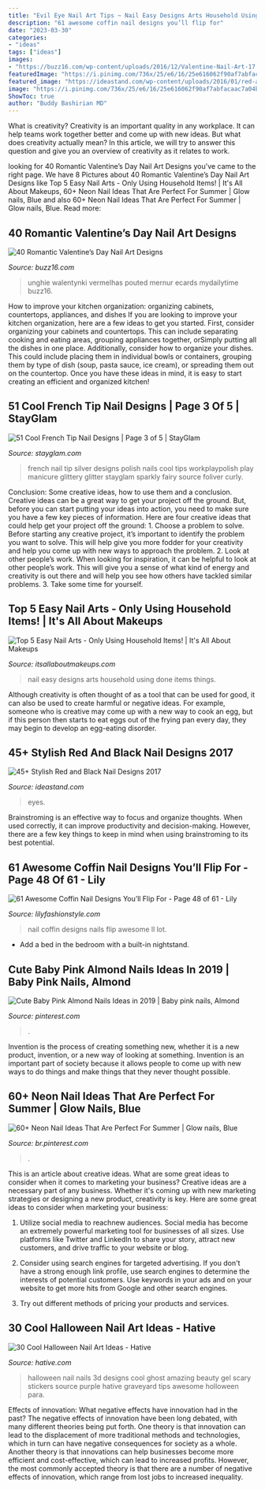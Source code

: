 ```yaml
---
title: "Evil Eye Nail Art Tips ~ Nail Easy Designs Arts Household Using Done Items Things"
description: "61 awesome coffin nail designs you’ll flip for"
date: "2023-03-30"
categories:
- "ideas"
tags: ["ideas"]
images:
- "https://buzz16.com/wp-content/uploads/2016/12/Valentine-Nail-Art-17.jpg"
featuredImage: "https://i.pinimg.com/736x/25/e6/16/25e616062f90af7abfacaac7a04b882d.jpg"
featured_image: "https://ideastand.com/wp-content/uploads/2016/01/red-and-black-nail-designs/45-red-black-nail-designs.jpg"
image: "https://i.pinimg.com/736x/25/e6/16/25e616062f90af7abfacaac7a04b882d.jpg"
ShowToc: true
author: "Buddy Bashirian MD"
---
```



What is creativity?
Creativity is an important quality in any workplace. It can help teams work together better and come up with new ideas. But what does creativity actually mean? In this article, we will try to answer this question and give you an overview of creativity as it relates to work.

	

		
looking for 40 Romantic Valentine’s Day Nail Art Designs you've came to the right page. We have 8 Pictures about 40 Romantic Valentine’s Day Nail Art Designs like Top 5 Easy Nail Arts - Only Using Household Items! | It&#039;s All About Makeups, 60+ Neon Nail Ideas That Are Perfect For Summer | Glow nails, Blue and also 60+ Neon Nail Ideas That Are Perfect For Summer | Glow nails, Blue. Read more:
		
    
## 40 Romantic Valentine’s Day Nail Art Designs

<img loading=lazy src="https://buzz16.com/wp-content/uploads/2016/12/Valentine-Nail-Art-17.jpg" onerror="this.onerror=null;this.src='https://tse2.mm.bing.net/th?id=OIP.JFiCHlxuRLmv14R2aZI5GAHaLj&amp;pid=15.1';" alt="40 Romantic Valentine’s Day Nail Art Designs">

_Source: buzz16.com_

>unghie walentynki vermelhas pouted mernur ecards mydailytime buzz16. 

	

How to improve your kitchen organization: organizing cabinets, countertops, appliances, and dishes
If you are looking to improve your kitchen organization, here are a few ideas to get you started. First, consider organizing your cabinets and countertops. This can include separating cooking and eating areas, grouping appliances together, orSimply putting all the dishes in one place. Additionally, consider how to organize your dishes. This could include placing them in individual bowls or containers, grouping them by type of dish (soup, pasta sauce, ice cream), or spreading them out on the countertop. Once you have these ideas in mind, it is easy to start creating an efficient and organized kitchen!

    
## 51 Cool French Tip Nail Designs | Page 3 Of 5 | StayGlam

<img loading=lazy src="https://stayglam.com/wp-content/uploads/2016/02/workplaypolish.jpg" onerror="this.onerror=null;this.src='https://tse2.mm.bing.net/th?id=OIP.sJmAo8m3lCUkcDGwjwjRigHaHa&amp;pid=15.1';" alt="51 Cool French Tip Nail Designs | Page 3 of 5 | StayGlam">

_Source: stayglam.com_

>french nail tip silver designs polish nails cool tips workplaypolish play manicure glittery glitter stayglam sparkly fairy source foliver curly. 

	

Conclusion: Some creative ideas, how to use them and a conclusion.
Creative ideas can be a great way to get your project off the ground. But, before you can start putting your ideas into action, you need to make sure you have a few key pieces of information. Here are four creative ideas that could help get your project off the ground: 1. Choose a problem to solve. Before starting any creative project, it’s important to identify the problem you want to solve. This will help give you more fodder for your creativity and help you come up with new ways to approach the problem. 2. Look at other people’s work. When looking for inspiration, it can be helpful to look at other people’s work. This will give you a sense of what kind of energy and creativity is out there and will help you see how others have tackled similar problems. 3. Take some time for yourself.

    
## Top 5 Easy Nail Arts - Only Using Household Items! | It&#039;s All About Makeups

<img loading=lazy src="https://itsallaboutmakeups.com/wp-content/uploads/2018/03/top-5-easy-nail-arts-8211-only-using-household-items-K9Qn3Gzm2ig.jpg" onerror="this.onerror=null;this.src='https://tse3.mm.bing.net/th?id=OIP.50RR3V5Py6cEzbBQgRoDlQHaEK&amp;pid=15.1';" alt="Top 5 Easy Nail Arts - Only Using Household Items! | It&#039;s All About Makeups">

_Source: itsallaboutmakeups.com_

>nail easy designs arts household using done items things. 

	

Although creativity is often thought of as a tool that can be used for good, it can also be used to create harmful or negative ideas. For example, someone who is creative may come up with a new way to cook an egg, but if this person then starts to eat eggs out of the frying pan every day, they may begin to develop an egg-eating disorder.

    
## 45+ Stylish Red And Black Nail Designs 2017

<img loading=lazy src="https://ideastand.com/wp-content/uploads/2016/01/red-and-black-nail-designs/45-red-black-nail-designs.jpg" onerror="this.onerror=null;this.src='https://tse1.mm.bing.net/th?id=OIP.mbwK6AFNHoErCiRNsklM_AHaHa&amp;pid=15.1';" alt="45+ Stylish Red and Black Nail Designs 2017">

_Source: ideastand.com_

>eyes. 

	

Brainstroming is an effective way to focus and organize thoughts. When used correctly, it can improve productivity and decision-making. However, there are a few key things to keep in mind when using brainstroming to its best potential.

    
## 61 Awesome Coffin Nail Designs You’ll Flip For - Page 48 Of 61 - Lily

<img loading=lazy src="https://lilyfashionstyle.com/wp-content/uploads/2019/12/48-8.png" onerror="this.onerror=null;this.src='https://tse1.mm.bing.net/th?id=OIP.irE7g__z24DaI32Sy7nXTwHaK5&amp;pid=15.1';" alt="61 Awesome Coffin Nail Designs You’ll Flip For - Page 48 of 61 - Lily">

_Source: lilyfashionstyle.com_

>nail coffin designs nails flip awesome ll lot. 

	

- Add a bed in the bedroom with a built-in nightstand.

    
## Cute Baby Pink Almond Nails Ideas In 2019 | Baby Pink Nails, Almond

<img loading=lazy src="https://i.pinimg.com/736x/25/e6/16/25e616062f90af7abfacaac7a04b882d.jpg" onerror="this.onerror=null;this.src='https://tse3.mm.bing.net/th?id=OIP.LLgSc84Wk164a5t7B8ulZAHaJ3&amp;pid=15.1';" alt="Cute Baby Pink Almond Nails Ideas in 2019 | Baby pink nails, Almond">

_Source: pinterest.com_

>. 

	

Invention is the process of creating something new, whether it is a new product, invention, or a new way of looking at something. Invention is an important part of society because it allows people to come up with new ways to do things and make things that they never thought possible.

    
## 60+ Neon Nail Ideas That Are Perfect For Summer | Glow Nails, Blue

<img loading=lazy src="https://i.pinimg.com/736x/11/00/c8/1100c8aa4a4e0d477da02e8ccf31534f.jpg" onerror="this.onerror=null;this.src='https://tse4.mm.bing.net/th?id=OIP.t5VJdeXSJNl1pTo3rM_OwAHaHZ&amp;pid=15.1';" alt="60+ Neon Nail Ideas That Are Perfect For Summer | Glow nails, Blue">

_Source: br.pinterest.com_

>. 

	

This is an article about creative ideas. What are some great ideas to consider when it comes to marketing your business?
Creative ideas are a necessary part of any business. Whether it's coming up with new marketing strategies or designing a new product, creativity is key. Here are some great ideas to consider when marketing your business: 
1. Utilize social media to reachnew audiences. Social media has become an extremely powerful marketing tool for businesses of all sizes. Use platforms like Twitter and LinkedIn to share your story, attract new customers, and drive traffic to your website or blog. 

2. Consider using search engines for targeted advertising. If you don't have a strong enough link profile, use search engines to determine the interests of potential customers. Use keywords in your ads and on your website to get more hits from Google and other search engines. 

3. Try out different methods of pricing your products and services.

    
## 30 Cool Halloween Nail Art Ideas - Hative

<img loading=lazy src="https://hative.com/wp-content/uploads/2014/10/halloween-nail-art-ideas/28-halloween-ghost-nails.jpg" onerror="this.onerror=null;this.src='https://tse1.mm.bing.net/th?id=OIP.q-mkgWD_F81rA0hPA4UWOAHaF4&amp;pid=15.1';" alt="30 Cool Halloween Nail Art Ideas - Hative">

_Source: hative.com_

>halloween nail nails 3d designs cool ghost amazing beauty gel scary stickers source purple hative graveyard tips awesome holloween para. 

	

Effects of innovation: What negative effects have innovation had in the past?
The negative effects of innovation have been long debated, with many different theories being put forth. One theory is that innovation can lead to the displacement of more traditional methods and technologies, which in turn can have negative consequences for society as a whole. Another theory is that innovations can help businesses become more efficient and cost-effective, which can lead to increased profits. However, the most commonly accepted theory is that there are a number of negative effects of innovation, which range from lost jobs to increased inequality.

